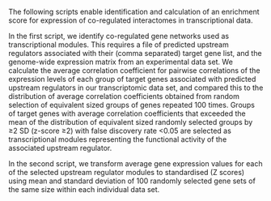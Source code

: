 The following scripts enable identification and calculation of an enrichment score for expression of co-regulated interactomes in transcriptional data.
 
In the first script, we identify co-regulated gene networks used as transcriptional modules. This requires a file of predicted upstream regulators associated with their (comma separated) target gene list, and the genome-wide expression matrix from an experimental data set. We calculate the average correlation coefficient for pairwise correlations of the expression levels of each group of target genes associated with predicted upstream regulators in our transcriptomic data set, and compared this to the distribution of average correlation coefficients obtained from random selection of equivalent sized groups of genes repeated 100 times. Groups of target genes with average correlation coefficients that exceeded the mean of the distribution of equivalent sized randomly selected groups by ≥2 SD (z-score ≥2) with false discovery rate <0.05 are selected as transcriptional modules representing the functional activity of the associated upstream regulator.
 
In the second script, we transform average gene expression values for each of the selected upstream regulator modules to standardised (Z scores) using mean and standard deviation of 100 randomly selected gene sets of the same size within each individual data set.
